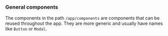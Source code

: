 ### General components

The components in the path `/app/components` are components that can be reused throughout the app. They are more generic and usually have names like `Button` or `Modal`.
